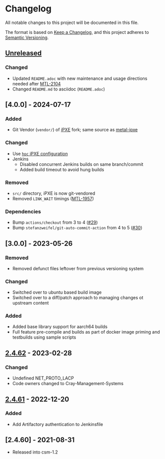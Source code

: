 # Changelog
All notable changes to this project will be documented in this file.

The format is based on [Keep a Changelog](https://keepachangelog.com/en/1.0.0/),
and this project adheres to [Semantic Versioning](https://semver.org/spec/v2.0.0.html).

## [Unreleased]

### Changed

- Updated `README.adoc` with new maintenance and usage directions needed after [MTL-2104](https://jira-pro.it.hpe.com:8443/browse/MTL-2104)
- Changed `README.md` to asciidoc (`README.adoc`)

## [4.0.0] - 2024-07-17
### Added

- Git Vendor (`vendor/`) of [iPXE](https://github.com/Cray-HPE/ipxe) fork; same source as [metal-ipxe](https://github.com/Cray-HPE/metal-ipxe)

### Changed

- Use [`hpc` iPXE configuration](https://github.com/Cray-HPE/ipxe/tree/master/src/config/hpc)
- Jenkins
    - Disabled concurrent Jenkins builds on same branch/commit
    - Added build timeout to avoid hung builds

### Removed
- `src/` directory, iPXE is now git-vendored
- Removed `LINK_WAIT` timings ([MTL-1957](https://jira-pro.it.hpe.com:8443/browse/MTL-1957))

### Dependencies
- Bump `actions/checkout` from 3 to 4 ([#29](https://github.com/Cray-HPE/ipxe-tpsw-clone/pull/29))
- Bump `stefanzweifel/git-auto-commit-action` from 4 to 5 ([#30](https://github.com/Cray-HPE/ipxe-tpsw-clone/pull/30))

## [3.0.0] - 2023-05-26
### Removed
- Removed defunct files leftover from previous versioning system
### Changed
- Switched over to ubuntu based build image
- Switched over to a diff/patch approach to managing changes ot upstream content
### Added
- Added base library support for aarch64 builds
- Full feature pre-compile and builds as part of docker image priming and testbuilds using sample scripts

## [2.4.62] - 2023-02-28
### Changed
- Undefined NET_PROTO_LACP
- Code owners changed to Cray-Management-Systems

## [2.4.61] - 2022-12-20
### Added
- Add Artifactory authentication to Jenkinsfile

## [2.4.60] - 2021-08-31
- Released into csm-1.2

[Unreleased]: https://github.com/Cray-HPE/ipxe-tpsw-clone/compare/v2.4.62...HEAD
[2.4.62]: https://github.com/Cray-HPE/ipxe-tpsw-clone/compare/v2.4.61...2.4.62
[2.4.61]: https://github.com/Cray-HPE/ipxe-tpsw-clone/compare/v2.4.60...2.4.61	
